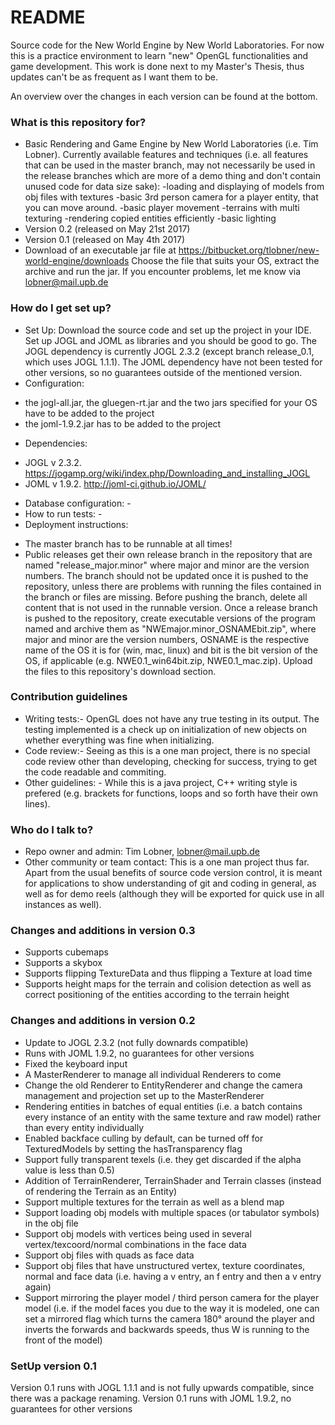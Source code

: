 # README #

Source code for the New World Engine by New World Laboratories.
For now this is a practice environment to learn "new" OpenGL functionalities and game development.
This work is done next to my Master's Thesis, thus updates can't be as frequent as I want them to be.

An overview over the changes in each version can be found at the bottom.

### What is this repository for? ###

* Basic Rendering and Game Engine by New World Laboratories (i.e. Tim Lobner). 
Currently available features and techniques (i.e. all features that can be used in the master branch, may not necessarily be used in the release branches which are more of a demo thing and don't contain unused code for data size sake): 
-loading and displaying of models from obj files with textures
-basic 3rd person camera for a player entity, that you can move around.
-basic player movement
-terrains with multi texturing
-rendering copied entities efficiently
-basic lighting
* Version 0.2 (released on May 21st 2017)
* Version 0.1 (released on May 4th 2017)
* Download of an executable jar file at https://bitbucket.org/tlobner/new-world-engine/downloads
Choose the file that suits your OS, extract the archive and run the jar. If you encounter problems, let me know via lobner@mail.upb.de

### How do I get set up? ###

* Set Up: Download the source code and set up the project in your IDE. Set up JOGL  and JOML as libraries and you should be good to go. The JOGL dependency is currently JOGL 2.3.2 (except branch release_0.1, which uses JOGL 1.1.1). The JOML dependency have not been tested for other versions, so no guarantees outside of the mentioned version.
* Configuration: 
- the jogl-all.jar, the gluegen-rt.jar and the two jars specified for your OS have to be added to the project
- the joml-1.9.2.jar has to be added to the project
* Dependencies: 
- JOGL v 2.3.2. https://jogamp.org/wiki/index.php/Downloading_and_installing_JOGL
- JOML v 1.9.2. http://joml-ci.github.io/JOML/
* Database configuration: -
* How to run tests: -
* Deployment instructions: 
- The master branch has to be runnable at all times!
- Public releases get their own release branch in the repository that are named "release_major.minor" where major and minor are the version numbers. The branch should not be updated once it is pushed to the repository, unless there are problems with running the files contained in the branch or files are missing. Before pushing the branch, delete all content that is not used in the runnable version. Once a release branch is pushed to the repository, create executable versions of the program named and archive them as "NWEmajor.minor_OSNAMEbit.zip", where major and minor are the version numbers, OSNAME is the respective name of the OS it is for (win, mac, linux) and bit is the bit version of the OS, if applicable (e.g. NWE0.1_win64bit.zip, NWE0.1_mac.zip). Upload the files to this repository's download section.

### Contribution guidelines ###

* Writing tests:- OpenGL does not have any true testing in its output. The testing implemented is a check up on initialization of new objects on whether everything was fine when initializing.
* Code review:- Seeing as this is a one man project, there is no special code review other than developing, checking for success, trying to get the code readable and commiting.
* Other guidelines: - While this is a java project, C++ writing style is prefered (e.g. brackets for functions, loops and so forth have their own lines).

### Who do I talk to? ###

* Repo owner and admin: Tim Lobner, lobner@mail.upb.de
* Other community or team contact: This is a one man project thus far. Apart from the usual benefits of source code version control, it is meant for applications to show understanding of git and coding in general, as well as for demo reels (although they will be exported for quick use in all instances as well).

### Changes and additions in version 0.3 ###
* Supports cubemaps
* Supports a skybox
* Supports flipping TextureData and thus flipping a Texture at load time
* Supports height maps for the terrain and colision detection as well as correct positioning of the entities according to the terrain height

### Changes and additions in version 0.2 ###
* Update to JOGL 2.3.2 (not fully downards compatible)
* Runs with JOML 1.9.2, no guarantees for other versions
* Fixed the keyboard input
* A MasterRenderer to manage all individual Renderers to come
* Change the old Renderer to EntityRenderer and change the camera management and projection set up to the MasterRenderer
* Rendering entities in batches of equal entities (i.e. a batch contains every instance of an entity with the same texture and raw model) rather than every entity individually
* Enabled backface culling by default, can be turned off for TexturedModels by setting the hasTransparency flag
* Support fully transparent texels (i.e. they get discarded if the alpha value is less than 0.5)
* Addition of TerrainRenderer, TerrainShader and Terrain classes (instead of rendering the Terrain as an Entity)
* Support multiple textures for the terrain as well as a blend map
* Support loading obj models with multiple spaces (or tabulator symbols) in the obj file
* Support obj models with vertices being used in several vertex/texcoord/normal combinations in the face data
* Support obj files with quads as face data
* Support obj files that have unstructured vertex, texture coordinates, normal and face data (i.e. having a v entry, an f entry and then a v entry again)
* Support mirroring the player model / third person camera for the player model (i.e. if the model faces you due to the way it is modeled, one can set a mirrored flag which turns the camera 180° around the player and inverts the forwards and backwards speeds, thus W is running to the front of the model)


### SetUp version 0.1 ###
Version 0.1 runs with JOGL 1.1.1 and is not fully upwards compatible, since there was a package renaming.
Version 0.1 runs with JOML 1.9.2, no guarantees for other versions